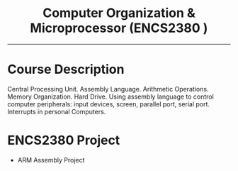 
<h1 align="center">Computer Organization & Microprocessor (ENCS2380 )</h1>

***
  
# Course Description
Central Processing Unit. Assembly Language. Arithmetic Operations. Memory Organization. Hard Drive. Using assembly language to control computer peripherals: input devices, screen, parallel port, serial port. Interrupts in personal Computers.


# ENCS2380 Project
  * ARM Assembly Project
 
